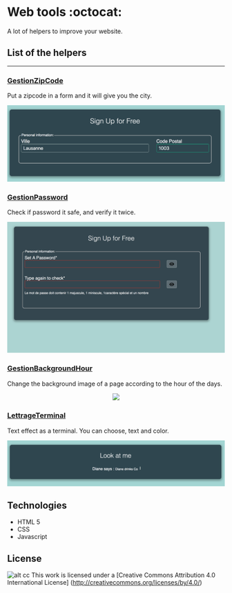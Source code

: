 # Web tools  :octocat:
A lot of helpers to improve your website.

## List of the helpers
------- 
### [GestionZipCode](https://github.com/dianedelallee/Web/tree/master/GestionZipCode)
   Put a zipcode in a form and it will give you the city.
   
<p align="center">
<img src="https://github.com/dianedelallee/Web/blob/master/images/zipcode.png" width="600"  />
</p>


### [GestionPassword](https://github.com/dianedelallee/Web/tree/master/GestionPassword)
   Check if password it safe, and verify it twice.
   
<p align="center">
<img src="https://github.com/dianedelallee/Web/blob/master/images/password.png" width="600"  />
</p>


### [GestionBackgroundHour](https://github.com/dianedelallee/Web/tree/master/GestionBackgroundHour)
   Change the background image of a page according to the hour of the days.
   
<p align="center">
<img src="https://github.com/dianedelallee/Web/blob/master/images/backgroundHour.png" width="600"  />
</p>

### [LettrageTerminal](https://github.com/dianedelallee/Web/tree/master/LettrageTerminal)
   Text effect as a terminal. You can choose, text and color.
   
<p align="center">
<img src="https://github.com/dianedelallee/Web/blob/master/images/texteffect.png" width="600"  />
</p>
   
Technologies   
-------

* HTML 5
* CSS
* Javascript

License
-------
![alt cc](https://licensebuttons.net/l/by/3.0/88x31.png)
This work is licensed under a [Creative Commons Attribution 4.0 International License] (http://creativecommons.org/licenses/by/4.0/)
